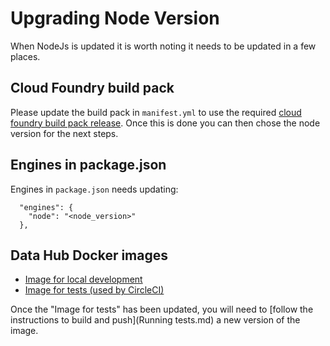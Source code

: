 # Upgrading Node Version

When NodeJs is updated it is worth noting it needs to be updated in a few places.

## Cloud Foundry build pack

Please update the build pack in `manifest.yml` to use the required [cloud foundry build pack release](https://github.com/cloudfoundry/nodejs-buildpack/releases).
Once this is done you can then chose the node version for the next steps.

## Engines in package.json

Engines in `package.json` needs updating:

```
  "engines": {
    "node": "<node_version>"
  },
```

## Data Hub Docker images

* [Image for local development](../Dockerfile)
* [Image for tests (used by CircleCI)](../test/Dockerfile)

Once the "Image for tests" has been updated, you will need to [follow the instructions to build and push](Running tests.md) a new version of the image.
